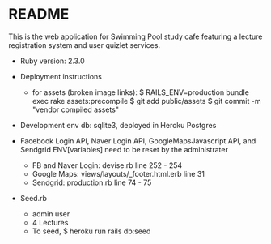 # README

This is the web application for Swimming Pool study cafe featuring a lecture registration system and user quizlet services.

* Ruby version: 2.3.0

* Deployment instructions
	- for assets (broken image links): $ RAILS_ENV=production bundle exec rake assets:precompile
									   $ git add public/assets
									   $ git commit -m "vendor compiled assets"

* Development env db: sqlite3, deployed in Heroku Postgres

* Facebook Login API, Naver Login API, GoogleMapsJavascript API, and Sendgrid ENV[variables] need to be reset by the administrater
	- FB and Naver Login: devise.rb 				line 252 - 254
	- Google Maps: views/layouts/_footer.html.erb 	line 31
	- Sendgrid: production.rb 						line 74 - 75

* Seed.rb
	- admin user
	- 4 Lectures
	- To seed, $ heroku run rails db:seed
